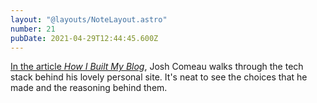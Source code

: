 ```yaml
---
layout: "@layouts/NoteLayout.astro"
number: 21
pubDate: 2021-04-29T12:44:45.600Z
---
```


[In the article _How I Built My Blog_](https://www.joshwcomeau.com/blog/how-i-built-my-blog/), Josh Comeau walks through the tech stack behind his lovely personal site. It's neat to see the choices that he made and the reasoning behind them.